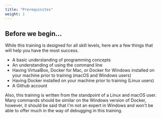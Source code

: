 ```yaml
---
title: "Prerequisites"
weight: 1
---
```


## Before we begin...

While this training is designed for all skill levels, here are a few things that will help you have the most success.

* A basic understanding of programming concepts
* An understanding of using the command line
* Having VirtualBox, Docker for Mac, or Docker for Windows installed on your machine prior to training (macOS and Windows users)
* Having Docker installed on your machine prior to training (Linux users)
* A Github account

Also, this training is written from the standpoint of a Linux and macOS user. Many commands should be similar on the Windows version of Docker, however, it should be said that I'm not an expert in Windows and won't be able to offer much in the way of debugging in this training.

